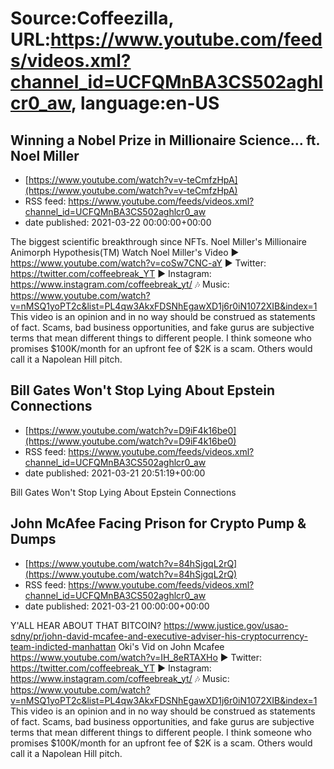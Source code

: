 # Source:Coffeezilla, URL:https://www.youtube.com/feeds/videos.xml?channel_id=UCFQMnBA3CS502aghlcr0_aw, language:en-US

## Winning a Nobel Prize in Millionaire Science... ft. Noel Miller
 - [https://www.youtube.com/watch?v=v-teCmfzHpA](https://www.youtube.com/watch?v=v-teCmfzHpA)
 - RSS feed: https://www.youtube.com/feeds/videos.xml?channel_id=UCFQMnBA3CS502aghlcr0_aw
 - date published: 2021-03-22 00:00:00+00:00

The biggest scientific breakthrough since NFTs.  Noel Miller's Millionaire Animorph Hypothesis(TM)
Watch Noel Miller's Video ► https://www.youtube.com/watch?v=coSw7CNC-aY
► Twitter: https://twitter.com/coffeebreak_YT
► Instagram: https://www.instagram.com/coffeebreak_yt/
🎶 Music: https://www.youtube.com/watch?v=nMSQ1yoPT2c&list=PL4qw3AkxFDSNhEgawXD1j6r0iN1072XIB&index=1
This video is an opinion and in no way should be construed as statements of fact. Scams, bad business opportunities, and fake gurus are subjective terms that mean different things to different people. I think someone who promises $100K/month for an upfront fee of $2K is a scam. Others would call it a Napolean Hill pitch.

## Bill Gates Won't Stop Lying About Epstein Connections
 - [https://www.youtube.com/watch?v=D9iF4k16be0](https://www.youtube.com/watch?v=D9iF4k16be0)
 - RSS feed: https://www.youtube.com/feeds/videos.xml?channel_id=UCFQMnBA3CS502aghlcr0_aw
 - date published: 2021-03-21 20:51:19+00:00

Bill Gates Won't Stop Lying About Epstein Connections

## John McAfee Facing Prison for Crypto Pump & Dumps
 - [https://www.youtube.com/watch?v=84hSjgqL2rQ](https://www.youtube.com/watch?v=84hSjgqL2rQ)
 - RSS feed: https://www.youtube.com/feeds/videos.xml?channel_id=UCFQMnBA3CS502aghlcr0_aw
 - date published: 2021-03-21 00:00:00+00:00

Y'ALL HEAR ABOUT THAT BITCOIN? https://www.justice.gov/usao-sdny/pr/john-david-mcafee-and-executive-adviser-his-cryptocurrency-team-indicted-manhattan
Oki's Vid on John Mcafee https://www.youtube.com/watch?v=IH_8eRTAXHo
► Twitter: https://twitter.com/coffeebreak_YT
► Instagram: https://www.instagram.com/coffeebreak_yt/
🎶 Music: https://www.youtube.com/watch?v=nMSQ1yoPT2c&list=PL4qw3AkxFDSNhEgawXD1j6r0iN1072XIB&index=1
This video is an opinion and in no way should be construed as statements of fact. Scams, bad business opportunities, and fake gurus are subjective terms that mean different things to different people. I think someone who promises $100K/month for an upfront fee of $2K is a scam. Others would call it a Napolean Hill pitch.

